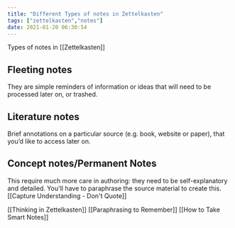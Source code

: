 ```yaml
---
title: "Different Types of notes in Zettelkasten"
tags: ["zettelkasten","notes"]
date: 2021-01-20 06:30:54
---
```


Types of notes in [[Zettelkasten]]

## Fleeting notes
They are simple reminders of information or ideas that will need to be processed later on, or trashed.

## Literature notes 
Brief annotations on a particular source (e.g. book, website or paper), that you’d like to access later on. 

## Concept notes/Permanent Notes
This require much more care in authoring: they need to be self-explanatory and detailed. You'll have to paraphrase the source material to create this. [[Capture Understanding - Don't Quote]]

[[Thinking in Zettelkasten]]
[[Paraphrasing to Remember]]
[[How to Take Smart Notes]]
